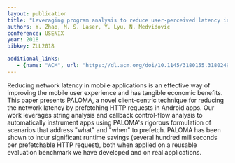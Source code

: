 ```yaml
---
layout: publication
title: "Leveraging program analysis to reduce user-perceived latency in mobile applications"
authors: Y. Zhao, M. S. Laser, Y. Lyu, N. Medvidovic
conference: USENIX
year: 2018
bibkey: ZLL2018

additional_links:
   - {name: "ACM", url: "https://dl.acm.org/doi/10.1145/3180155.3180249"}
---
```

Reducing network latency in mobile applications is an effective way of improving the mobile user experience and has tangible economic benefits. This paper presents PALOMA, a novel client-centric technique for reducing the network latency by prefetching HTTP requests in Android apps. Our work leverages string analysis and callback control-flow analysis to automatically instrument apps using PALOMA's rigorous formulation of scenarios that address "what" and "when" to prefetch. PALOMA has been shown to incur significant runtime savings (several hundred milliseconds per prefetchable HTTP request), both when applied on a reusable evaluation benchmark we have developed and on real applications.
